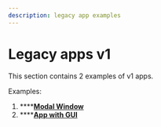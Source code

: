 ```yaml
---
description: legacy app examples
---
```


# Legacy apps v1

This section contains 2 examples of v1 apps.

Examples:

1. ****[**Modal Window**](../example-3.-modal-window-app-v1.md)
2. ****[**App with GUI**](../example-4.-gui-app-v1.md)
